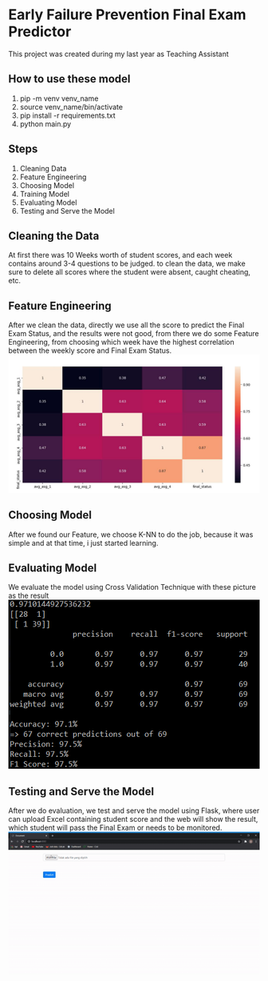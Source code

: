 # Early Failure Prevention Final Exam Predictor
This project was created during my last year as Teaching Assistant

## How to use these model
1. pip -m venv venv_name
2. source venv_name/bin/activate
3. pip install -r requirements.txt
4. python main.py

## Steps
1. Cleaning Data
2. Feature Engineering
3. Choosing Model
4. Training Model
5. Evaluating Model
6. Testing and Serve the Model

## Cleaning the Data
At first there was 10 Weeks worth of student scores, and each week contains around 3-4 questions to be judged.
to clean the data, we make sure to delete all scores where the student were absent, caught cheating, etc.

## Feature Engineering
After we clean the data, directly we use all the score to predict the Final Exam Status, and the results were not good,
from there we do some Feature Engineering, from choosing which week have the highest correlation between the weekly score and Final Exam Status.
![Correlation Image](https://github.com/ad17-2/early-failure-prevention-final-exam-predictor/blob/master/correlation.jpg)

## Choosing Model
After we found our Feature, we choose K-NN to do the job, because it was simple and at that time, i just started learning.

## Evaluating Model
We evaluate the model using Cross Validation Technique with these picture as the result
![Evaluation Result](https://github.com/ad17-2/early-failure-prevention-final-exam-predictor/blob/master/evaluation.png)

## Testing and Serve the Model
After we do evaluation, we test and serve the model using Flask, where user can upload Excel containing student score and the web will show the result,
which student will pass the Final Exam or needs to be monitored.
![demo](https://github.com/ad17-2/early-failure-prevention-final-exam-predictor/blob/master/gif.gif)

